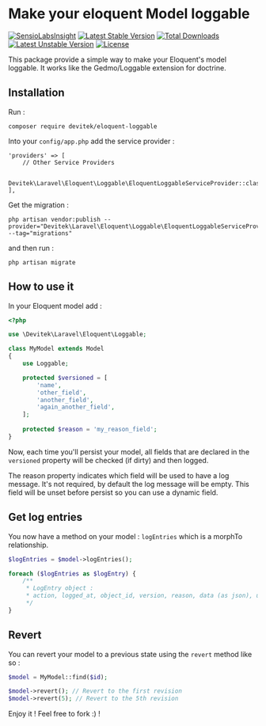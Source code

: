 # Make your eloquent Model loggable

[![SensioLabsInsight](https://insight.sensiolabs.com/projects/311b9089-ef79-4208-a816-bcfa9cdc07bf/mini.png)](https://insight.sensiolabs.com/projects/311b9089-ef79-4208-a816-bcfa9cdc07bf) 
[![Latest Stable Version](https://poser.pugx.org/devitek/eloquent-loggable/v/stable)](https://packagist.org/packages/devitek/eloquent-loggable)
[![Total Downloads](https://poser.pugx.org/devitek/eloquent-loggable/downloads)](https://packagist.org/packages/devitek/eloquent-loggable)
[![Latest Unstable Version](https://poser.pugx.org/devitek/eloquent-loggable/v/unstable)](https://packagist.org/packages/devitek/eloquent-loggable)
[![License](https://poser.pugx.org/devitek/eloquent-loggable/license)](https://packagist.org/packages/devitek/eloquent-loggable)


This package provide a simple way to make your Eloquent's model loggable. It works like the Gedmo/Loggable extension for doctrine.

## Installation

Run :

```
composer require devitek/eloquent-loggable
```

Into your `config/app.php` add the service provider :

```
'providers' => [
    // Other Service Providers

    Devitek\Laravel\Eloquent\Loggable\EloquentLoggableServiceProvider::class,
],
```

Get the migration :

```
php artisan vendor:publish --provider="Devitek\Laravel\Eloquent\Loggable\EloquentLoggableServiceProvider" --tag="migrations"
```

and then run :

```
php artisan migrate
```

## How to use it

In your Eloquent model add :

```php
<?php

use \Devitek\Laravel\Eloquent\Loggable;

class MyModel extends Model
{
    use Loggable;

    protected $versioned = [
        'name',
        'other_field',
        'another_field',
        'again_another_field',
    ];
    
    protected $reason = 'my_reason_field';
}
```

Now, each time you'll persist your model, all fields that are declared in the `versioned` property will be checked (if dirty) and then logged.

The reason property indicates which field will be used to have a log message. It's not required, by default the log message will be empty. This field will be unset before persist so you can use a dynamic field.

## Get log entries

You now have a method on your model : `logEntries` which is a morphTo relationship.

```php
$logEntries = $model->logEntries();

foreach ($logEntries as $logEntry) {
    /**
     * LogEntry object :
     * action, logged_at, object_id, version, reason, data (as json), user_id
     */
}
```

## Revert

You can revert your model to a previous state using the `revert` method like so :

```php
$model = MyModel::find($id);

$model->revert(); // Revert to the first revision
$model->revert(5); // Revert to the 5th revision
```

Enjoy it ! Feel free to fork :) !

